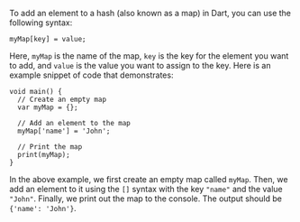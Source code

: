 To add an element to a hash (also known as a map) in Dart, you can use the following syntax:

```
myMap[key] = value;
```

Here, `myMap` is the name of the map, `key` is the key for the element you want to add, and `value` is the value you want to assign to the key. Here is an example snippet of code that demonstrates:

```
void main() {
  // Create an empty map
  var myMap = {};

  // Add an element to the map
  myMap['name'] = 'John';

  // Print the map
  print(myMap);
}
```

In the above example, we first create an empty map called `myMap`. Then, we add an element to it using the `[]` syntax with the key `"name"` and the value `"John"`. Finally, we print out the map to the console. The output should be `{'name': 'John'}`.
